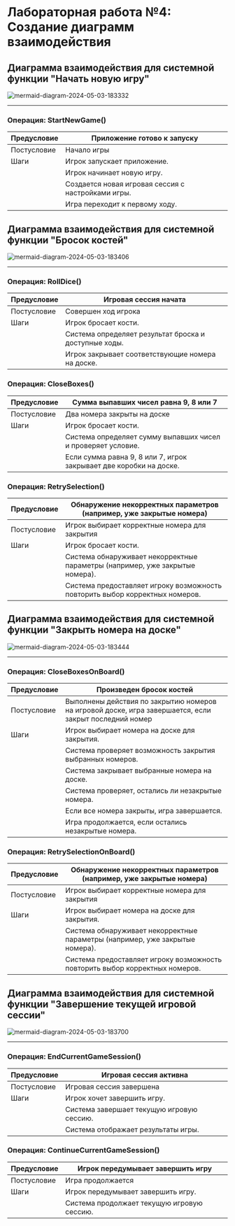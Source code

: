 # Лабораторная работа №4: Создание диаграмм взаимодействия

## Диаграмма взаимодействия для системной функции "Начать новую игру"
![mermaid-diagram-2024-05-03-183332](https://github.com/monoisafourletterword/closesector/assets/107469981/1a014659-82de-4a65-8f86-ae6e57a39030)

--------------------------------------------------------------

### Операция: StartNewGame()

| Предусловие                  | Приложение готово к запуску                     |
|------------------------------|-------------------------------------------------|
| Постусловие                  | Начало игры                                      |
| Шаги                         | Игрок запускает приложение.                     |
|                              | Игрок начинает новую игру.                      |
|                              | Создается новая игровая сессия с настройками игры. |
|                              | Игра переходит к первому ходу.                  |

## Диаграмма взаимодействия для системной функции "Бросок костей"
![mermaid-diagram-2024-05-03-183406](https://github.com/monoisafourletterword/closesector/assets/107469981/58e75d5e-4ef7-42a8-bdf1-3183652b4243)

--------------------------------------------------------------

### Операция: RollDice()

| Предусловие | Игровая сессия начата |
| --- | --- |
| Постусловие | Совершен ход игрока |
| Шаги | Игрок бросает кости. |
|  | Система определяет результат броска и доступные ходы. |
|  | Игрок закрывает соответствующие номера на доске. |

### Операция: CloseBoxes()

| Предусловие | Сумма выпавших чисел равна 9, 8 или 7 |
| --- | --- |
| Постусловие | Два номера закрыты на доске |
| Шаги | Игрок бросает кости. |
|  | Система определяет сумму выпавших чисел и проверяет условие. |
|  | Если сумма равна 9, 8 или 7, игрок закрывает две коробки на доске. |

### Операция: RetrySelection()

| Предусловие | Обнаружение некорректных параметров (например, уже закрытые номера) |
| --- | --- |
| Постусловие | Игрок выбирает корректные номера для закрытия |
| Шаги | Игрок бросает кости. |
|  | Система обнаруживает некорректные параметры (например, уже закрытые номера). |
|  | Система предоставляет игроку возможность повторить выбор корректных номеров. |

## Диаграмма взаимодействия для системной функции "Закрыть номера на доске"
![mermaid-diagram-2024-05-03-183444](https://github.com/monoisafourletterword/closesector/assets/107469981/c2eaaca5-02ff-46c7-bff5-34594f0e6592)

------------------------------------------------------------------------

### Операция: CloseBoxesOnBoard()

| Предусловие | Произведен бросок костей |
| --- | --- |
| Постусловие | Выполнены действия по закрытию номеров на игровой доске, игра завершается, если закрыт последний номер |
| Шаги | Игрок выбирает номера на доске для закрытия. |
|  | Система проверяет возможность закрытия выбранных номеров. |
|  | Система закрывает выбранные номера на доске. |
|  | Система проверяет, остались ли незакрытые номера. |
|  | Если все номера закрыты, игра завершается. |
|  | Игра продолжается, если остались незакрытые номера. |

### Операция: RetrySelectionOnBoard()

| Предусловие | Обнаружение некорректных параметров (например, уже закрытые номера) |
| --- | --- |
| Постусловие | Игрок выбирает корректные номера для закрытия |
| Шаги | Игрок выбирает номера на доске для закрытия. |
|  | Система обнаруживает некорректные параметры (например, уже закрытые номера). |
|  | Система предоставляет игроку возможность повторить выбор корректных номеров. |

## Диаграмма взаимодействия для системной функции "Завершение текущей игровой сессии"
![mermaid-diagram-2024-05-03-183700](https://github.com/monoisafourletterword/closesector/assets/107469981/c4135bc1-540d-41f1-a412-7f8a58a00df3)

----------------------------------------------------------------------------------

### Операция: EndCurrentGameSession()

| Предусловие | Игровая сессия активна |
| --- | --- |
| Постусловие | Игровая сессия завершена |
| Шаги | Игрок хочет завершить игру. |
|  | Система завершает текущую игровую сессию. |
|  | Система отображает результаты игры. |

### Операция: ContinueCurrentGameSession()

| Предусловие | Игрок передумывает завершить игру |
| --- | --- |
| Постусловие | Игра продолжается |
| Шаги | Игрок передумывает завершить игру. |
|  | Система продолжает текущую игровую сессию. |
